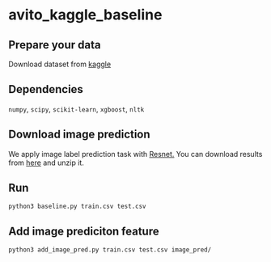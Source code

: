 # avito_kaggle_baseline

## Prepare your data

Download dataset from [kaggle](https://www.kaggle.com/c/avito-demand-prediction/data)

## Dependencies
`numpy`, `scipy`, `scikit-learn`, `xgboost`, `nltk`

## Download image prediction

We apply image label prediction task with [Resnet.](https://keras.io/applications/#resnet50) You can download results from [here](https://drive.google.com/file/d/1zi9vXs9Z8-Yaeq4Ca3mA1ao5t-6-xRaH/view?usp=sharing) and unzip it.

## Run

```
python3 baseline.py train.csv test.csv
```

## Add image prediciton feature

```
python3 add_image_pred.py train.csv test.csv image_pred/
```